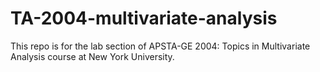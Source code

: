 # TA-2004-multivariate-analysis
This repo is for the lab section of APSTA-GE 2004: Topics in Multivariate Analysis course at New York University.

